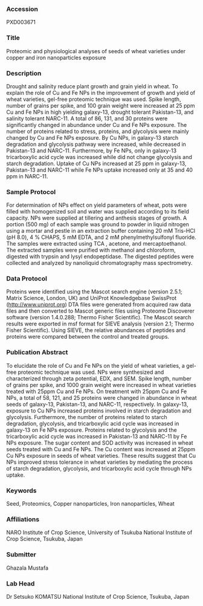 ### Accession
PXD003671

### Title
Proteomic and physiological analyses of seeds of wheat varieties under copper and iron nanoparticles exposure

### Description
Drought and salinity reduce plant growth and grain yield in wheat. To explain the role of Cu and Fe NPs in the improvement of growth and yield of wheat varieties, gel-free proteomic technique was used. Spike length, number of grains per spike, and 100 grain weight were increased at 25 ppm Cu and Fe NPs in high yielding galaxy-13, drought tolerant Pakistan-13, and salinity tolerant NARC-11. A total of 86, 131, and 30 proteins were significantly changed in abundance under Cu and Fe NPs exposure. The number of proteins related to stress, proteins, and glycolysis were mainly changed by Cu and Fe NPs exposure. By Cu NPs, in galaxy-13 starch degradation and glycolysis pathway were increased, while decreased in Pakistan-13 and NARC-11. Furthermore, by Fe NPs, only in galaxy-13 tricarboxylic acid cycle was increased while did not change glycolysis and starch degradation. Uptake of Cu NPs increased at 25 ppm in galaxy-13, Pakistan-13 and NARC-11 while Fe NPs uptake increased only at 35 and 40 ppm in NARC-11.

### Sample Protocol
For determination of NPs effect on yield parameters of wheat, pots were filled with homogenized soil and water was supplied according to its field capacity.  NPs were supplied at tillering and anthesis stages of growth. A portion (500 mg) of each sample was ground to powder in liquid nitrogen using a mortar and pestle in an extraction buffer containing 20 mM Tris-HCl (pH 8.0), 4 % CHAPS, 5 mM EDTA, and 2 mM phenylmethylsulfonyl fluoride.  The samples were extracted using TCA , acetone, and mercaptoethanol. The extracted samples were purified with methanol and chloroform, digested with trypsin and lysyl endopeptidase. The digested peptides were collected and analyzed by nanoliquid chromatography  mass spectrometry.

### Data Protocol
Proteins were identified using the Mascot search engine (version 2.5.1; Matrix Science, London, UK) and UniProt Knowledgebase SwissProt (http://www.uniprot.org) DTA files were generated from acquired raw data files and then converted to Mascot generic files using Proteome Discoverer software (version 1.4.0.288; Thermo Fisher Scientific). The Mascot search results were exported in msf format for SIEVE analysis (version 2.1; Thermo Fisher Scientific). Using SIEVE, the relative abundances of peptides and proteins were compared between the control and treated groups.

### Publication Abstract
To elucidate the role of Cu and Fe NPs on the yield of wheat varieties, a gel-free proteomic technique was used. NPs were synthesized and characterized through zeta potential, EDX, and SEM. Spike length, number of grains per spike, and 1000 grain weight were increased in wheat varieties treated with 25ppm Cu and Fe NPs. On treatment with 25ppm Cu and Fe NPs, a total of 58, 121, and 25 proteins were changed in abundance in wheat seeds of galaxy-13, Pakistan-13, and NARC-11, respectively. In galaxy-13, exposure to Cu NPs increased proteins involved in starch degradation and glycolysis. Furthermore, the number of proteins related to starch degradation, glycolysis, and tricarboxylic acid cycle was increased in galaxy-13 on Fe NPs exposure. Proteins related to glycolysis and the tricarboxylic acid cycle was increased in Pakistan-13 and NARC-11 by Fe NPs exposure. The sugar content and SOD activity was increased in wheat seeds treated with Cu and Fe NPs. The Cu content was increased at 25ppm Cu NPs exposure in seeds of wheat varieties. These results suggest that Cu NPs improved stress tolerance in wheat varieties by mediating the process of starch degradation, glycolysis, and tricarboxylic acid cycle through NPs uptake.

### Keywords
Seed, Proteomics, Copper nanoparticles, Iron nanoparticles, Wheat

### Affiliations
NARO Institute of Crop Science, University of Tsukuba
National Institute of Crop Science, Tsukuba, Japan

### Submitter
Ghazala Mustafa

### Lab Head
Dr Setsuko KOMATSU
National Institute of Crop Science, Tsukuba, Japan


